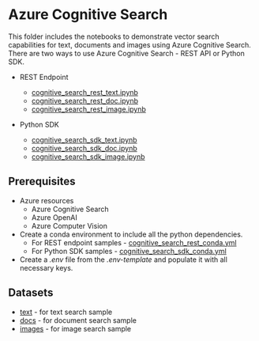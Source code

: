 # Azure Cognitive Search

This folder includes the notebooks to demonstrate vector search capabilities for text, documents and images using Azure Cognitive Search. There are two ways to use Azure Cognitive Search - REST API or Python SDK.

- REST Endpoint
  - [cognitive_search_rest_text.ipynb](./rest_endpoint_sample/cognitive_search_rest_text.ipynb)
  - [cognitive_search_rest_doc.ipynb](./rest_endpoint_sample/cognitive_search_rest_doc.ipynb)
  - [cognitive_search_rest_image.ipynb](./rest_endpoint_sample/cognitive_search_rest_image.ipynb)

- Python SDK
  - [cognitive_search_sdk_text.ipynb](./rest_endpoint_sample/cognitive_search_sdk_text.ipynb)
  - [cognitive_search_sdk_doc.ipynb](./rest_endpoint_sample/cognitive_search_sdk_doc.ipynb)
  - [cognitive_search_sdk_image.ipynb](./rest_endpoint_sample/cognitive_search_sdk_image.ipynb)

## Prerequisites

- Azure resources
  - Azure Cognitive Search
  - Azure OpenAI
  - Azure Computer Vision
- Create a conda environment to include all the python dependencies.
  - For REST endpoint samples - [cognitive_search_rest_conda.yml](./rest_endpoint_sample/cognitive_search_rest_conda.yml)
  - For Python SDK samples - [cognitive_search_sdk_conda.yml](./python_sdk_sample/cognitive_search_sdk_conda.yml)
- Create a *.env* file from the *.env-template* and populate it with all necessary keys.

## Datasets

- [text](../data/text/) - for text search sample
- [docs](../data/docs/) - for document search sample
- [images](../data/images/) - for image search sample
